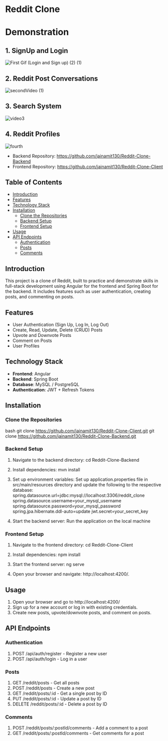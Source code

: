 # Reddit Clone

# Demonstration

## 1. SignUp and Login 

![First Gif (Login and Sign up) (2) (1)](https://github.com/jainamit130/Reddit-Clone-Backend/assets/87203912/e410e71b-946a-4de3-ab21-4653dc49c301)


## 2. Reddit Post Conversations

![secondVideo (1)](https://github.com/jainamit130/Reddit-Clone-Backend/assets/87203912/6ff5c598-3e07-4d77-a5d3-3f17aab59e3d)


## 3. Search System

![video3](https://github.com/jainamit130/Reddit-Clone-Backend/assets/87203912/16a53e22-2bf6-4e2b-9e7a-14502b38c607)


## 4. Reddit Profiles 

![fourth](https://github.com/jainamit130/Reddit-Clone-Backend/assets/87203912/5069c773-4362-4127-abd0-39aa47c3448b)



- Backend Repository: https://github.com/jainamit130/Reddit-Clone-Backend
- Frontend Repository: https://github.com/jainamit130/Reddit-Clone-Client

## Table of Contents
- [Introduction](#introduction)
- [Features](#features)
- [Technology Stack](#technology-stack)
- [Installation](#installation)
  - [Clone the Repositories](#clone-the-repositories)
  - [Backend Setup](#backend-setup)
  - [Frontend Setup](#frontend-setup)
- [Usage](#usage)
- [API Endpoints](#api-endpoints)
  - [Authentication](#authentication)
  - [Posts](#posts)
  - [Comments](#comments)

## Introduction
This project is a clone of Reddit, built to practice and demonstrate skills in full-stack development using Angular for the frontend and Spring Boot for the backend. It includes features such as user authentication, creating posts, and commenting on posts.

## Features
- User Authentication (Sign Up, Log In, Log Out)
- Create, Read, Update, Delete (CRUD) Posts
- Upvote and Downvote Posts
- Comment on Posts
- User Profiles

## Technology Stack
- **Frontend**: Angular
- **Backend**: Spring Boot
- **Database**: MySQL / PostgreSQL
- **Authentication**: JWT + Refresh Tokens

## Installation

### Clone the Repositories
bash
git clone https://github.com/jainamit130/Reddit-Clone-Client.git
git clone https://github.com/jainamit130/Reddit-Clone-Backend.git

### Backend Setup
1.  Navigate to the backend directory:
    cd Reddit-Clone-Backend

2.  Install dependencies:
    mvn install

3.  Set up environment variables:
    Set up application.properties file in src/main/resources directory and update the following to the respective database:
    spring.datasource.url=jdbc:mysql://localhost:3306/reddit_clone
    spring.datasource.username=your_mysql_username
    spring.datasource.password=your_mysql_password
    spring.jpa.hibernate.ddl-auto=update
    jwt.secret=your_secret_key

4. Start the backend server:
    Run the application on the local machine

### Frontend Setup
1.  Navigate to the frontend directory:
    cd Reddit-Clone-Client

2.  Install dependencies:
    npm install

3.  Start the frontend server:
    ng serve

4.  Open your browser and navigate:
    http://localhost:4200/.

## Usage
1.  Open your browser and go to http://localhost:4200/ 
2.  Sign up for a new account or log in with existing credentials.
3.  Create new posts, upvote/downvote posts, and comment on posts.

## API Endpoints
### Authentication
1.  POST /api/auth/register - Register a new user
2.  POST /api/auth/login - Log in a user

### Posts
1.  GET /reddit/posts - Get all posts
2.  POST /reddit/posts - Create a new post
3.  GET /reddit/posts/:id - Get a single post by ID
4.  PUT /reddit/posts/:id - Update a post by ID
5.  DELETE /reddit/posts/:id - Delete a post by ID

### Comments
1.  POST /reddit/posts/:postId/comments - Add a comment to a post
2.  GET /reddit/posts/:postId/comments - Get comments for a post


